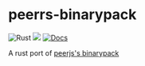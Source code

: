 # peerrs-binarypack
![Rust](https://github.com/aneeshdurg/peerrs-binarypack/workflows/Rust/badge.svg)
[![](http://meritbadge.herokuapp.com/peerrs-binarypack)](https://crates.io/crates/hostfile)
[![Docs](https://docs.rs/peerrs-binarypack/badge.svg)](https://docs.rs/hostfile)

A rust port of [peerjs's binarypack](https://github.com/peers/js-binarypack)
